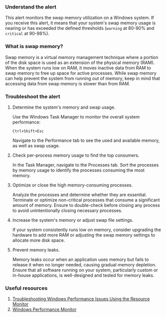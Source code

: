 ### Understand the alert

This alert monitors the swap memory utilization on a Windows system. If you receive this alert, it means that your system's swap memory usage is nearing or has exceeded the defined thresholds (`warning` at 80-90% and `critical` at 90-98%).

### What is swap memory?

Swap memory is a virtual memory management technique where a portion of the disk space is used as an extension of the physical memory (RAM). When the system runs low on RAM, it moves inactive data from RAM to swap memory to free up space for active processes. While swap memory can help prevent the system from running out of memory, keep in mind that accessing data from swap memory is slower than from RAM.

### Troubleshoot the alert

1. Determine the system's memory and swap usage.

   Use the Windows Task Manager to monitor the overall system performance:

   ```
   Ctrl+Shift+Esc
   ```

   Navigate to the Performance tab to see the used and available memory, as well as swap usage.

2. Check per-process memory usage to find the top consumers.

   In the Task Manager, navigate to the Processes tab. Sort the processes by memory usage to identify the processes consuming the most memory.

3. Optimize or close the high memory-consuming processes.

   Analyze the processes and determine whether they are essential. Terminate or optimize non-critical processes that consume a significant amount of memory. Ensure to double-check before closing any process to avoid unintentionally closing necessary processes.

4. Increase the system's memory or adjust swap file settings.

   If your system consistently runs low on memory, consider upgrading the hardware to add more RAM or adjusting the swap memory settings to allocate more disk space.

5. Prevent memory leaks.

   Memory leaks occur when an application uses memory but fails to release it when no longer needed, causing gradual memory depletion. Ensure that all software running on your system, particularly custom or in-house applications, is well-designed and tested for memory leaks.

### Useful resources

1. [Troubleshooting Windows Performance Issues Using the Resource Monitor](https://docs.microsoft.com/en-us/archive/blogs/askcore/troubleshooting-windows-performance-issues-using-the-resource-monitor)
2. [Windows Performance Monitor](https://docs.microsoft.com/en-us/windows-server/administration/windows-server-2008-help/troubleshoot/windows-rel-performance-monitor)